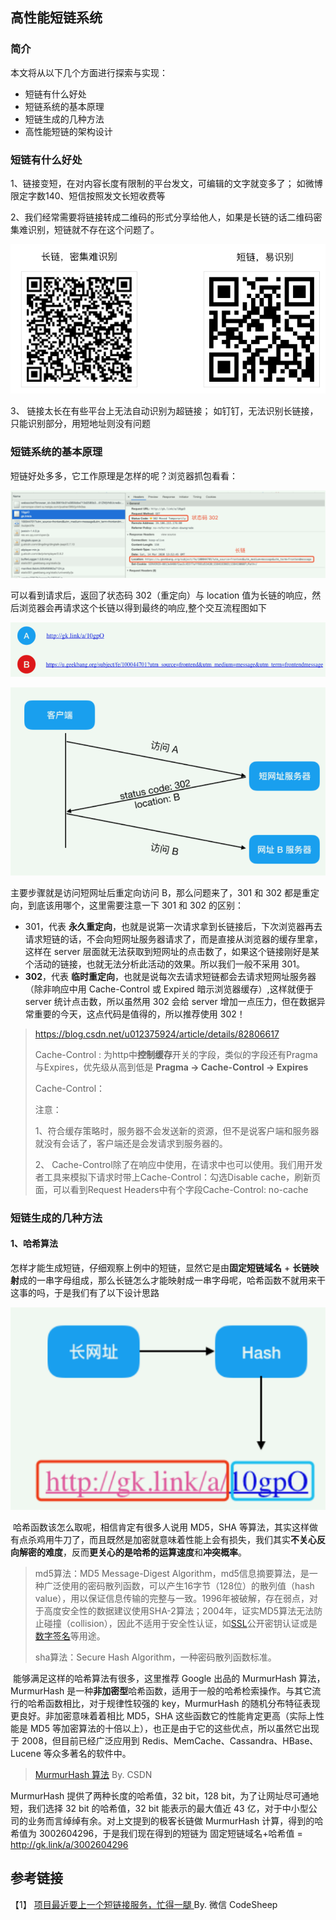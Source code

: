 ## 高性能短链系统

### 简介

本文将从以下几个方面进行探索与实现：

- 短链有什么好处
- 短链系统的基本原理
- 短链生成的几种方法
- 高性能短链的架构设计

### 短链有什么好处

1、链接变短，在对内容长度有限制的平台发文，可编辑的文字就变多了； 如微博限定字数140、短信按照发文长短收费等

2、我们经常需要将链接转成二维码的形式分享给他人，如果是长链的话二维码密集难识别，短链就不存在这个问题了。

![image-20210316212119809](README.assets/image-20210316212119809.png)

3、 链接太长在有些平台上无法自动识别为超链接； 如钉钉，无法识别长链接，只能识别部分，用短地址则没有问题



### 短链系统的基本原理

短链好处多多，它工作原理是怎样的呢？浏览器抓包看看：

![image-20210316214325319](README.assets/image-20210316214325319.png)

可以看到请求后，返回了状态码 302（重定向）与 location 值为长链的响应，然后浏览器会再请求这个长链以得到最终的响应,整个交互流程图如下

![image-20210316214449589](README.assets/image-20210316214449589.png)



![image-20210316214457024](README.assets/image-20210316214457024.png)

主要步骤就是访问短网址后重定向访问 B，那么问题来了，301 和 302 都是重定向，到底该用哪个，这里需要注意一下 301 和 302 的区别：

- 301，代表 **永久重定向**，也就是说第一次请求拿到长链接后，下次浏览器再去请求短链的话，不会向短网址服务器请求了，而是直接从浏览器的缓存里拿，这样在 server 层面就无法获取到短网址的点击数了，如果这个链接刚好是某个活动的链接，也就无法分析此活动的效果。所以我们一般不采用 301。
- **302**，代表 **临时重定向**，也就是说每次去请求短链都会去请求短网址服务器（除非响应中用 Cache-Control 或 Expired 暗示浏览器缓存）,这样就便于 server 统计点击数，所以虽然用 302 会给 server 增加一点压力，但在数据异常重要的今天，这点代码是值得的，所以推荐使用 302！

> https://blog.csdn.net/u012375924/article/details/82806617
>
>  Cache-Control : 为http中**控制缓存**开关的字段，类似的字段还有Pragma与Expires，优先级从高到低是 **Pragma -> Cache-Control -> Expires**
>
> Cache-Control：
>
> 注意：
>
> 1、符合缓存策略时，服务器不会发送新的资源，但不是说客户端和服务器就没有会话了，客户端还是会发请求到服务器的。
>
> 2、 Cache-Control除了在响应中使用，在请求中也可以使用。我们用开发者工具来模拟下请求时带上Cache-Control：勾选Disable cache，刷新页面，可以看到Request Headers中有个字段Cache-Control: no-cache



### 短链生成的几种方法

#### 1、哈希算法

怎样才能生成短链，仔细观察上例中的短链，显然它是由**固定短链域名** + **长链映射**成的一串字母组成，那么长链怎么才能映射成一串字母呢，哈希函数不就用来干这事的吗，于是我们有了以下设计思路

![image-20210316220126880](README.assets/image-20210316220126880.png)

​		哈希函数该怎么取呢，相信肯定有很多人说用 MD5，SHA 等算法，其实这样做有点杀鸡用牛刀了，而且既然是加密就意味着性能上会有损失，我们其实**不关心反向解密的难度**，反而**更关心的是哈希的运算速度**和**冲突概率**。

> md5算法：MD5 Message-Digest Algorithm，md5信息摘要算法，是一种广泛使用的密码散列函数，可以产生16字节（128位）的散列值（hash value），用以保证信息传输的完整与一致。1996年被破解，存在弱点，对于高度安全性的数据建议使用SHA-2算法；2004年，证实MD5算法无法防止碰撞（collision），因此不适用于安全性认证，如[SSL](https://baike.baidu.com/item/SSL/320778)公开密钥认证或是[数字签名](https://baike.baidu.com/item/数字签名/212550)等用途。
>
> sha算法：Secure Hash Algorithm，一种密码散列函数标准。

​		能够满足这样的哈希算法有很多，这里推荐 Google 出品的 MurmurHash 算法，MurmurHash 是一种**非加密型**哈希函数，适用于一般的哈希检索操作。与其它流行的哈希函数相比，对于规律性较强的 key，MurmurHash 的随机分布特征表现更良好。非加密意味着着相比 MD5，SHA 这些函数它的性能肯定更高（实际上性能是 MD5 等加密算法的十倍以上），也正是由于它的这些优点，所以虽然它出现于 2008，但目前已经广泛应用到 Redis、MemCache、Cassandra、HBase、Lucene 等众多著名的软件中。

> [MurmurHash 算法](https://blog.csdn.net/qigaohua/article/details/102839111)  By. CSDN

MurmurHash 提供了两种长度的哈希值，32 bit，128 bit，为了让网址尽可通地短，我们选择 32 bit 的哈希值，32 bit 能表示的最大值近 43 亿，对于中小型公司的业务而言绰绰有余。对上文提到的极客长链做 MurmurHash 计算，得到的哈希值为 3002604296，于是我们现在得到的短链为 固定短链域名+哈希值 = http://gk.link/a/3002604296





## 参考链接

【1】 [项目最近要上一个短链接服务，忙得一腿   ](https://mp.weixin.qq.com/s/KPUuCU-q1SqnHzeyQeQzhw)  By. 微信 CodeSheep